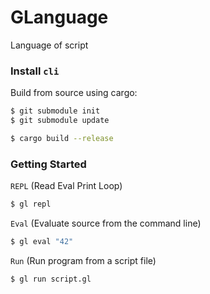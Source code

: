 # GLanguage
Language of script

### Install `cli`

Build from source using cargo:

```bash
$ git submodule init
$ git submodule update

$ cargo build --release
```

### Getting Started

`REPL` (Read Eval Print Loop)

```bash
$ gl repl
```

`Eval` (Evaluate source from the command line)

```bash
$ gl eval "42"
```

`Run` (Run program from a script file)

```bash
$ gl run script.gl
```

